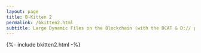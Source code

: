```yaml
---
layout: page
title: B-Kitten 2
permalink: /bkitten2.html
subtitle: Large Dynamic Files on the Blockchain (with the BCAT & D:// protocols)
---
```


{%- include bkitten2.html -%}